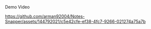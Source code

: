 Demo Video



https://github.com/arman92004/Notes-Snapper/assets/144792021/c5e42cfe-ef38-4fc7-9266-021274a75a7b

